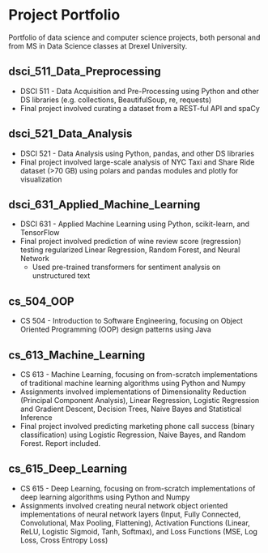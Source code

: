 # Project Portfolio
Portfolio of data science and computer science projects, both personal and from MS in Data Science classes at Drexel University.

## dsci_511_Data_Preprocessing
* DSCI 511 - Data Acquisition and Pre-Processing using Python and other DS libraries (e.g. collections, BeautifulSoup, re, requests)
* Final project involved curating a dataset from a REST-ful API and spaCy

## dsci_521_Data_Analysis
* DSCI 521 - Data Analysis using Python, pandas, and other DS libraries
* Final project involved large-scale analysis of NYC Taxi and Share Ride dataset (>70 GB) using polars and pandas modules and plotly for visualization

## dsci_631_Applied_Machine_Learning
* DSCI 631 - Applied Machine Learning using Python, scikit-learn, and TensorFlow
* Final project involved prediction of wine review score (regression) testing regularized Linear Regression, Random Forest, and Neural Network
    * Used pre-trained transformers for sentiment analysis on unstructured text

## cs_504_OOP
* CS 504 - Introduction to Software Engineering, focusing on Object Oriented Programming (OOP) design patterns using Java

## cs_613_Machine_Learning
* CS 613 - Machine Learning, focusing on from-scratch implementations of traditional machine learning algorithms using Python and Numpy
* Assignments involved implementations of Dimensionality Reduction (Principal Component Analysis), Linear Regression, Logistic Regression and Gradient Descent, Decision Trees, Naive Bayes and Statistical Inference
* Final project involved predicting marketing phone call success (binary classification) using Logistic Regression, Naive Bayes, and Random Forest. Report included.

## cs_615_Deep_Learning
* CS 615 - Deep Learning, focusing on from-scratch implementations of deep learning algorithms using Python and Numpy
* Assignments involved creating neural network object oriented implementations of neural network layers (Input, Fully Connected, Convolutional, Max Pooling, Flattening), Activation Functions (Linear, ReLU, Logistic Sigmoid, Tanh, Softmax), and Loss Functions (MSE, Log Loss, Cross Entropy Loss)
